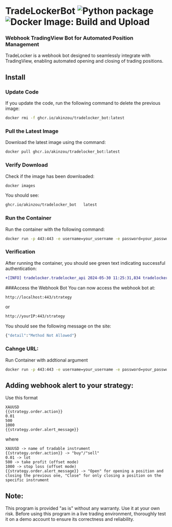 # TradeLockerBot  ![Python package](https://github.com/Akinzou/TradeLocker/actions/workflows/python-package.yml/badge.svg) ![Docker Image: Build and Upload](https://github.com/Akinzou/TradeLocker/actions/workflows/docker-image.yml/badge.svg)
### Webhook TradingView Bot for Automated Position Management
TradeLocker is a webhook bot designed to seamlessly integrate with TradingView, enabling automated opening and closing of trading positions.

## Install

### Update Code

If you update the code, run the following command to delete the previous image:

```sh
docker rmi -f ghcr.io/akinzou/tradelocker_bot:latest
```

### Pull the Latest Image
Download the latest image using the command:

```sh
docker pull ghcr.io/akinzou/tradelocker_bot:latest
```

### Verify Download
Check if the image has been downloaded:

```sh
docker images
```
You should see:
```sh
ghcr.io/akinzou/tradelocker_bot   latest
```

### Run the Container
Run the container with the following command:
```sh
docker run -p 443:443 -e username=your_username -e password=your_password -e server=your_server -e env=demo/live --rm ghcr.io/akinzou/tradelocker_bot:latest
```
### Verification
After running the container, you should see green text indicating successful authentication:
```diff
+[INFO] tradelocker.tradelocker_api 2024-05-30 11:25:31,834 tradelocker_api _auth_with_password: 665 Successfully fetched authentication tokens
```

###Access the Webhook Bot
You can now access the webhook bot at:
```sh
http://localhost:443/strategy
```
or
```sh
http://yourIP:443/strategy
```
You should see the following message on the site:
```sh
{"detail":"Method Not Allowed"}
```

### Cahnge URL:
Run Container with addtional argument
```sh
docker run -p 443:443 -e username=your_username -e password=your_password -e server=your_server -e env=demo/live -e url=your_url --rm ghcr.io/akinzou/tradelocker_bot:latest
```




## Adding webhook alert to your strategy:
Use this format

```ssh
XAUUSD
{{strategy.order.action}}
0.01
500
1000
{{strategy.order.alert_message}}
```
where
```ssh
XAUUSD -> name of tradable instrument
{{strategy.order.action}} -> "buy"/"sell"
0.01 -> lot
500 -> take profit (offset mode)
1000 -> stop loss (offset mode)
{{strategy.order.alert_message}} -> "Open" for opening a position and closing the previous one, "Close" for only closing a position on the specific instrument
```

## Note:
This program is provided "as is" without any warranty. Use it at your own risk.
Before using this program in a live trading environment, thoroughly test it on a demo account to ensure its correctness and reliability.
